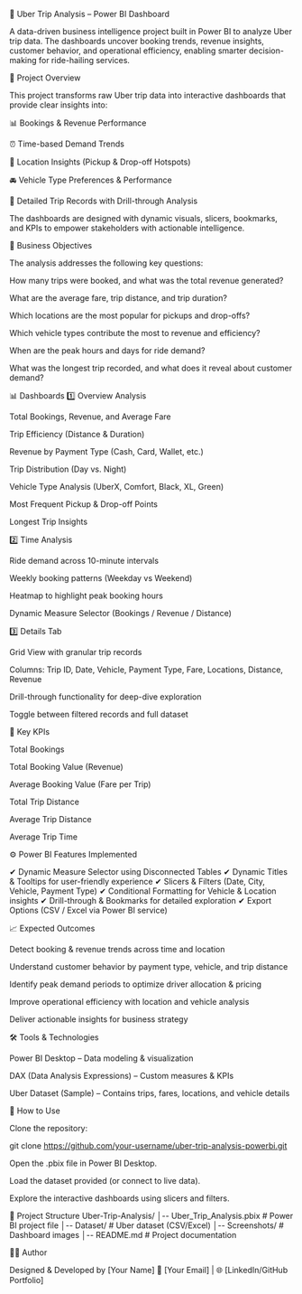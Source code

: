 🚖 Uber Trip Analysis – Power BI Dashboard

A data-driven business intelligence project built in Power BI to analyze Uber trip data.
The dashboards uncover booking trends, revenue insights, customer behavior, and operational efficiency, enabling smarter decision-making for ride-hailing services.

📌 Project Overview

This project transforms raw Uber trip data into interactive dashboards that provide clear insights into:

📊 Bookings & Revenue Performance

⏰ Time-based Demand Trends

📍 Location Insights (Pickup & Drop-off Hotspots)

🚘 Vehicle Type Preferences & Performance

📑 Detailed Trip Records with Drill-through Analysis

The dashboards are designed with dynamic visuals, slicers, bookmarks, and KPIs to empower stakeholders with actionable intelligence.

🎯 Business Objectives

The analysis addresses the following key questions:

How many trips were booked, and what was the total revenue generated?

What are the average fare, trip distance, and trip duration?

Which locations are the most popular for pickups and drop-offs?

Which vehicle types contribute the most to revenue and efficiency?

When are the peak hours and days for ride demand?

What was the longest trip recorded, and what does it reveal about customer demand?

📊 Dashboards
1️⃣ Overview Analysis

Total Bookings, Revenue, and Average Fare

Trip Efficiency (Distance & Duration)

Revenue by Payment Type (Cash, Card, Wallet, etc.)

Trip Distribution (Day vs. Night)

Vehicle Type Analysis (UberX, Comfort, Black, XL, Green)

Most Frequent Pickup & Drop-off Points

Longest Trip Insights

2️⃣ Time Analysis

Ride demand across 10-minute intervals

Weekly booking patterns (Weekday vs Weekend)

Heatmap to highlight peak booking hours

Dynamic Measure Selector (Bookings / Revenue / Distance)

3️⃣ Details Tab

Grid View with granular trip records

Columns: Trip ID, Date, Vehicle, Payment Type, Fare, Locations, Distance, Revenue

Drill-through functionality for deep-dive exploration

Toggle between filtered records and full dataset

🔑 Key KPIs

Total Bookings

Total Booking Value (Revenue)

Average Booking Value (Fare per Trip)

Total Trip Distance

Average Trip Distance

Average Trip Time

⚙️ Power BI Features Implemented

✔ Dynamic Measure Selector using Disconnected Tables
✔ Dynamic Titles & Tooltips for user-friendly experience
✔ Slicers & Filters (Date, City, Vehicle, Payment Type)
✔ Conditional Formatting for Vehicle & Location insights
✔ Drill-through & Bookmarks for detailed exploration
✔ Export Options (CSV / Excel via Power BI service)

📈 Expected Outcomes

Detect booking & revenue trends across time and location

Understand customer behavior by payment type, vehicle, and trip distance

Identify peak demand periods to optimize driver allocation & pricing

Improve operational efficiency with location and vehicle analysis

Deliver actionable insights for business strategy

🛠 Tools & Technologies

Power BI Desktop – Data modeling & visualization

DAX (Data Analysis Expressions) – Custom measures & KPIs

Uber Dataset (Sample) – Contains trips, fares, locations, and vehicle details

🚀 How to Use

Clone the repository:

git clone https://github.com/your-username/uber-trip-analysis-powerbi.git


Open the .pbix file in Power BI Desktop.

Load the dataset provided (or connect to live data).

Explore the interactive dashboards using slicers and filters.

📂 Project Structure
Uber-Trip-Analysis/
│-- Uber_Trip_Analysis.pbix   # Power BI project file
│-- Dataset/                  # Uber dataset (CSV/Excel)
│-- Screenshots/              # Dashboard images
│-- README.md                 # Project documentation

👨‍💻 Author

Designed & Developed by [Your Name]
📧 [Your Email] | 🌐 [LinkedIn/GitHub Portfolio]
